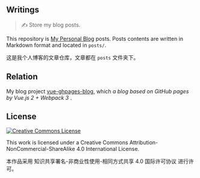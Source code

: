 Writings
-----

> ✍️ Store my blog posts.

This repository is [My Personal Blog](https://ukn.me) posts. Posts contents are written in Markdown format and located in `posts/`.

这是我个人博客的文章仓库，文章都在 `posts` 文件夹下。

## Relation
My blog project [vue-ghpages-blog](https://github.com/viko16/vue-ghpages-blog), which _a blog based on GitHub pages by Vue.js 2 + Webpack 3_ . 

## License

<a rel="license" href="http://creativecommons.org/licenses/by-nc-sa/4.0/"><img alt="Creative Commons License" style="border-width:0" src="https://i.creativecommons.org/l/by-nc-sa/4.0/88x31.png" /></a>

This work is licensed under a Creative Commons Attribution-NonCommercial-ShareAlike 4.0 International License.

本作品采用 知识共享署名-非商业性使用-相同方式共享 4.0 国际许可协议 进行许可。
